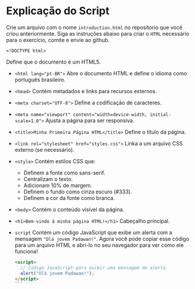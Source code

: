 # Explicação do Script

Crie um arquivo com o nome `introduction.html` no repositorio que você criou anteriormente.
Siga as instruções abaixo para criar o `HTML` necessário para o exercício, comite e envie ao github.

`<!DOCTYPE html>`

Define que o documento é um HTML5.

- `<html lang="pt-BR">`
  Abre o documento HTML e define o idioma como português brasileiro.
- `<head>`
  Contém metadados e links para recursos externos.
- `<meta charset="UTF-8">`
  Define a codificação de caracteres.
- `<meta name="viewport" content="width=device-width, initial-scale=1.0">`
  Ajusta a página para ser responsiva.
- `<title>Minha Primeira Página HTML</title>`
  Define o título da página.

- `<link rel="stylesheet" href="styles.css">`
  Linka a um arquivo CSS externo (se necessário).
- `<style>`
  Contém estilos CSS que:
  - Definem a fonte como sans-serif.
  - Centralizam o texto.
  - Adicionam 10% de margem.
  - Definem o fundo como cinza escuro (#333).
  - Definem a cor da fonte como branca.
- `<body>`
  Contém o conteúdo visível da página.
- `<h1>Bem-vindo à minha página HTML!</h1>`
  Cabeçalho principal.
- `script`
  Contém um código JavaScript que exibe um alerta com a mensagem `"Olá jovem Padawan!"`.
  Agora você pode copiar esse código para um arquivo HTML e abri-lo no seu navegador para ver como ele funciona!
  ````html
  <script>
    // Código JavaScript para exibir uma mensagem de alerta
    alert("Olá jovem Padawan!");
  </script>
  ```
  ````
